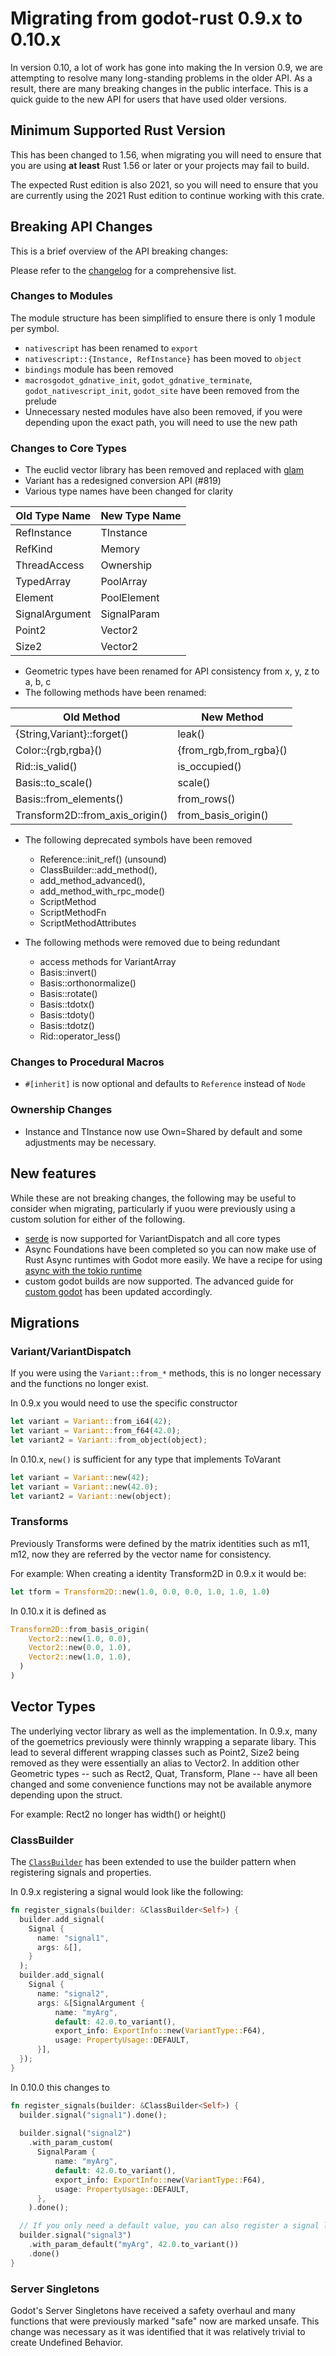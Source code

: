 # Migrating from godot-rust 0.9.x to 0.10.x

In version 0.10, a lot of work has gone into making the 
In version 0.9, we are attempting to resolve many long-standing problems in the older API. As a result, there are many breaking changes in the public interface. This is a quick guide to the new API for users that have used older versions.

## Minimum Supported Rust Version

This has been changed to 1.56, when migrating you will need to ensure that you are using **at least** Rust 1.56 or later or your projects may fail to build.

The expected Rust edition is also 2021, so you will need to ensure that you are currently using the 2021 Rust edition to continue working with this crate.


## Breaking API Changes

This is a brief overview of the API breaking changes:

Please refer to the [changelog](https://github.com/godot-rust/godot-rust/blob/master/CHANGELOG.md) for a comprehensive list.

### Changes to Modules

The module structure has been simplified to ensure there is only 1 module per symbol.
- `nativescript` has been renamed to `export`
- `nativescript::{Instance, RefInstance}` has been moved to `object`
- `bindings` module has been removed
- `macrosgodot_gdnative_init`, `godot_gdnative_terminate`, `godot_nativescript_init`, `godot_site` have been removed from the prelude
- Unnecessary nested modules have also been removed, if you were depending upon the exact path, you will need to use the new path

### Changes to Core Types

- The euclid vector library has been removed and replaced with [glam](https://docs.rs/glam/latest/glam/)
- Variant has a redesigned conversion API (#819)
- Various type names have been changed for clarity

| Old Type Name | New Type Name|
| --- | --- |
| RefInstance | TInstance |
| RefKind | Memory |
| ThreadAccess | Ownership |
| TypedArray | PoolArray |
| Element | PoolElement |
| SignalArgument | SignalParam |
| Point2 | Vector2 |
| Size2 | Vector2 |

- Geometric types have been renamed for API consistency from x, y, z to a, b, c
- The following methods have been renamed:

| Old Method | New Method |
| --- | --- |
| {String,Variant}::forget() | leak() |
| Color::{rgb,rgba}() | {from_rgb,from_rgba}() |
| Rid::is_valid() | is_occupied() |
| Basis::to_scale() | scale() |
| Basis::from_elements() | from_rows() |
| Transform2D::from_axis_origin() | from_basis_origin() |

- The following deprecated symbols have been removed
  - Reference::init_ref() (unsound)
  - ClassBuilder::add_method(), 
  - add_method_advanced(), 
  - add_method_with_rpc_mode()
  - ScriptMethod
  - ScriptMethodFn 
  - ScriptMethodAttributes

- The following methods were removed due to being redundant
  - access methods for VariantArray<Shared>
  - Basis::invert()
  - Basis::orthonormalize()
  - Basis::rotate()
  - Basis::tdotx()
  - Basis::tdoty()
  - Basis::tdotz()
  - Rid::operator_less()

### Changes to Procedural Macros

- `#[inherit]` is now optional and defaults to `Reference` instead of `Node`

### Ownership Changes

- Instance and TInstance now use Own=Shared by default and some adjustments may be necessary.

## New features

While these are not breaking changes, the following may be useful to consider when migrating, particularly if yuou were previously using a custom solution for either of the following.

- [serde](https://serde.rs/) is now supported for VariantDispatch and all core types
- Async Foundations have been completed so you can now make use of Rust Async runtimes with Godot more easily. We have a recipe for using [async with the tokio runtime](../recipes/async-tokio.md)
- custom godot builds are now supported. The advanced guide for [custom godot](./custom-godot.md) has been updated accordingly.

## Migrations

### Variant/VariantDispatch

If you were using the `Variant::from_*` methods, this is no longer necessary and the functions no longer exist.

In 0.9.x you would need to use the specific constructor

```rust
let variant = Variant::from_i64(42);
let variant = Variant::from_f64(42.0);
let variant2 = Variant::from_object(object);
```

In 0.10.x, `new()` is sufficient for any type that implements ToVarant 

```rust
let variant = Variant::new(42);
let variant = Variant::new(42.0);
let variant2 = Variant::new(object);
```

### Transforms

Previously Transforms were defined by the matrix identities such as m11, m12, now they are referred by the vector name for consistency.

For example: When creating a identity Transform2D in 0.9.x it would be:

```rust
let tform = Transform2D::new(1.0, 0.0, 0.0, 1.0, 1.0, 1.0)
```

In 0.10.x it is defined as

```rust
Transform2D::from_basis_origin(
    Vector2::new(1.0, 0.0),
    Vector2::new(0.0, 1.0),
    Vector2::new(1.0, 1.0),
  )
)
```

## Vector Types

The underlying vector library as well as the implementation. In 0.9.x, many of the goemetrics previously were thinnly wrapping a separate libary. This lead to several different wrapping classes such as Point2, Size2 being removed as they were essentially an alias to Vector2. In addition other Geometric types -- such as Rect2, Quat, Transform, Plane -- have all been changed and some convenience functions may not be available anymore depending upon the struct.

For example: Rect2 no longer has width() or height()

### ClassBuilder

The [`ClassBuilder`](https://docs.rs/gdnative/latest/gdnative/prelude/struct.ClassBuilder.html) has been extended to use the builder pattern when registering signals and properties.

In 0.9.x registering a signal would look like the following:

```rust
fn register_signals(builder: &ClassBuilder<Self>) {
  builder.add_signal(
    Signal {
      name: "signal1",
      args: &[],
    }
  );
  builder.add_signal(
    Signal {
      name: "signal2",
      args: &[SignalArgument {
          name: "myArg",
          default: 42.0.to_variant(),
          export_info: ExportInfo::new(VariantType::F64),
          usage: PropertyUsage::DEFAULT,
      }],
  });
}
```

In 0.10.0 this changes to

```rust
fn register_signals(builder: &ClassBuilder<Self>) {
  builder.signal("signal1").done();
  
  builder.signal("signal2")
    .with_param_custom(
      SignalParam {
          name: "myArg",
          default: 42.0.to_variant(),
          export_info: ExportInfo::new(VariantType::F64),
          usage: PropertyUsage::DEFAULT,
      },
    ).done();

  // If you only need a default value, you can also register a signal like this
  builder.signal("signal3")
    .with_param_default("myArg", 42.0.to_variant())
    .done()
}
```

### Server Singletons

Godot's Server Singletons have received a safety overhaul and many functions that were previously marked "safe" now are marked unsafe. This change was necessary as it was identified that it was relatively trivial to create Undefined Behavior.
